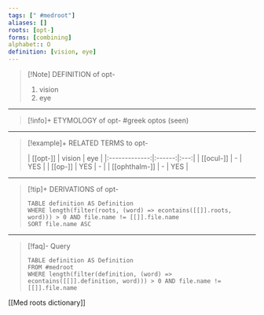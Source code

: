 ```yaml
---
tags: [" #medroot"]
aliases: []
roots: [opt-]
forms: [combining]
alphabet:: O
definition: [vision, eye]
---
```

>[!Note] DEFINITION of opt-
>1. vision
>2. eye
_____
>[!info]+ ETYMOLOGY of opt-
>#greek optos (seen)
_____
>[!example]+ RELATED TERMS to opt-
>
>|   [[opt-]]    | vision | eye |
|:-------------:|:------:|:---:|
|   [[ocul-]]   |   -    | YES |
|    [[op-]]    |  YES   |  -  |
| [[ophthalm-]] |   -    | YES    |
_____
>[!tip]+ DERIVATIONS of opt-
>```dataview
>TABLE definition AS Definition 
>WHERE length(filter(roots, (word) => econtains([[]].roots, word))) > 0 AND file.name != [[]].file.name
>SORT file.name ASC
>```
___
>[!faq]- Query
>```dataview
>TABLE definition AS Definition
>FROM #medroot
>WHERE length(filter(definition, (word) => econtains([[]].definition, word))) > 0 AND file.name != [[]].file.name
>```

[[Med roots dictionary]]